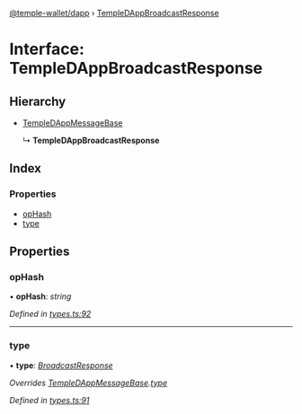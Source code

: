 [@temple-wallet/dapp](../README.md) › [TempleDAppBroadcastResponse](templedappbroadcastresponse.md)

# Interface: TempleDAppBroadcastResponse

## Hierarchy

* [TempleDAppMessageBase](templedappmessagebase.md)

  ↳ **TempleDAppBroadcastResponse**

## Index

### Properties

* [opHash](templedappbroadcastresponse.md#ophash)
* [type](templedappbroadcastresponse.md#type)

## Properties

###  opHash

• **opHash**: *string*

*Defined in [types.ts:92](https://github.com/madfish-solutions/templewallet-dapp/blob/0a08b44/src/types.ts#L92)*

___

###  type

• **type**: *[BroadcastResponse](../enums/templedappmessagetype.md#broadcastresponse)*

*Overrides [TempleDAppMessageBase](templedappmessagebase.md).[type](templedappmessagebase.md#type)*

*Defined in [types.ts:91](https://github.com/madfish-solutions/templewallet-dapp/blob/0a08b44/src/types.ts#L91)*
